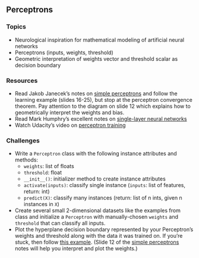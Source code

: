 ## Perceptrons

### Topics
- Neurological inspiration for mathematical modeling of artificial neural networks
- Perceptrons (inputs, weights, threshold)
- Geometric interpretation of weights vector and threshold scalar as decision boundary

### Resources
- Read Jakob Janecek’s notes on [simple perceptrons] and follow the learning example (slides 16-25), but stop at the perceptron convergence theorem. Pay attention to the diagram on slide 12 which explains how to geometrically interpret the weights and bias.
- Read Mark Humphry’s excellent notes on [single-layer neural networks]
- Watch Udacity’s video on [perceptron training]

### Challenges
- Write a `Perceptron` class with the following instance attributes and methods:
  - `weights`: list of floats
  - `threshold`: float
  - `__init__()`: initializer method to create instance attributes
  - `activate(inputs)`: classify single instance (`inputs`: list of features, return: int)
  - `predict(X)`: classify many instances (return: list of n ints, given n instances in `X`)
- Create several small 2-dimensional datasets like the examples from class and initialize a `Perceptron` with manually-chosen `weights` and `threshold` that can classify all inputs.
- Plot the hyperplane decision boundary represented by your Perceptron’s weights and threshold along with the data it was trained on. If you’re stuck, then follow [this example][perceptron hyperplane]. (Slide 12 of the [simple perceptrons] notes will help you interpret and plot the weights.)


[simple perceptrons]: http://aass.oru.se/~lilien/ml/seminars/2007_02_01b-Janecek-Perceptron.pdf
[single-layer neural networks]: http://computing.dcu.ie/~humphrys/Notes/Neural/single.neural.html
[perceptron training]: https://www.youtube.com/watch?v=5g0TPrxKK6o
[perceptron hyperplane]: http://stamfordresearch.com/python-perceptron-re-visited/
